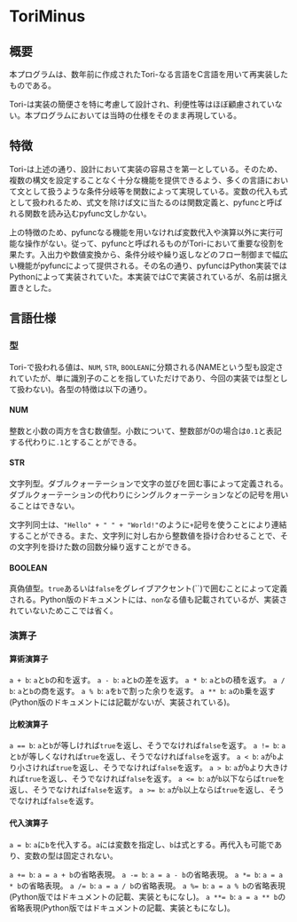 # ToriMinus

## 概要

本プログラムは、数年前に作成されたTori-なる言語をC言語を用いて再実装したものである。

Tori-は実装の簡便さを特に考慮して設計され、利便性等はほぼ顧慮されていない。本プログラムにおいては当時の仕様をそのまま再現している。

## 特徴

Tori-は上述の通り、設計において実装の容易さを第一としている。そのため、複数の構文を設定することなく十分な機能を提供できるよう、多くの言語において文として扱うような条件分岐等を関数によって実現している。変数の代入も式として扱われるため、式文を除けば文に当たるのは関数定義と、pyfuncと呼ばれる関数を読み込むpyfunc文しかない。

上の特徴のため、pyfuncなる機能を用いなければ変数代入や演算以外に実行可能な操作がない。従って、pyfuncと呼ばれるものがTori-において重要な役割を果たす。入出力や数値変換から、条件分岐や繰り返しなどのフロー制御まで幅広い機能がpyfuncによって提供される。その名の通り、pyfuncはPython実装ではPythonによって実装されていた。本実装ではCで実装されているが、名前は据え置きとした。

## 言語仕様

### 型

Tori-で扱われる値は、`NUM`, `STR`, `BOOLEAN`に分類される(NAMEという型も設定されていたが、単に識別子のことを指していただけであり、今回の実装では型として扱わない)。各型の特徴は以下の通り。

#### NUM

整数と小数の両方を含む数値型。小数について、整数部が0の場合は`0.1`と表記する代わりに`.1`とすることができる。

#### STR

文字列型。ダブルクォーテーションで文字の並びを囲む事によって定義される。ダブルクォーテーションの代わりにシングルクォーテーションなどの記号を用いることはできない。

文字列同士は、`"Hello" + " " + "World!"`のように`+`記号を使うことにより連結することができる。また、文字列に対し右から整数値を掛け合わせることで、その文字列を掛けた数の回数分繰り返すことができる。

#### BOOLEAN

真偽値型。`true`あるいは`false`をグレイブアクセント(``)で囲むことによって定義される。Python版のドキュメントには、`non`なる値も記載されているが、実装されていないためここでは省く。

### 演算子

#### 算術演算子

`a + b`: `a`と`b`の和を返す。
`a - b`: `a`と`b`の差を返す。
`a * b`: `a`と`b`の積を返す。
`a / b`: `a`と`b`の商を返す。
`a % b`: `a`を`b`で割った余りを返す。
`a ** b`: `a`の`b`乗を返す(Python版のドキュメントには記載がないが、実装されている)。

#### 比較演算子

`a == b`: `a`と`b`が等しければ`true`を返し、そうでなければ`false`を返す。
`a != b`: `a`と`b`が等しくなければ`true`を返し、そうでなければ`false`を返す。
 `a < b`: `a`が`b`より小さければ`true`を返し、そうでなければ`false`を返す。
 `a > b`: `a`が`b`より大きければ`true`を返し、そうでなければ`false`を返す。
`a <= b`: `a`が`b`以下ならば`true`を返し、そうでなければ`false`を返す。
`a >= b`: `a`が`b`以上ならば`true`を返し、そうでなければ`false`を返す。

#### 代入演算子

`a = b`: `a`に`b`を代入する。`a`には変数を指定し、`b`は式とする。再代入も可能であり、変数の型は固定されない。

`a += b`: `a = a + b`の省略表現。 
`a -= b`: `a = a - b`の省略表現。 
`a *= b`: `a = a * b`の省略表現。 
`a /= b`: `a = a / b`の省略表現。 
`a %= b`: `a = a % b`の省略表現(Python版ではドキュメントの記載、実装ともになし)。 
`a **= b`: `a = a ** b`の省略表現(Python版ではドキュメントの記載、実装ともになし)。  
